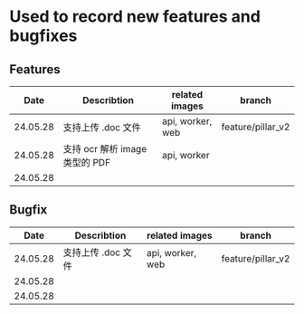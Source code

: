 # Used to record new features and bugfixes

## Features

| Date | Describtion | related images | branch |
| ---- | ----------- | ---- | ---- |
| 24.05.28  | 支持上传 .doc 文件     | api, worker, web | feature/pillar_v2 |
| 24.05.28  | 支持 ocr 解析 image 类型的 PDF   |  api, worker |  |
| 24.05.28  |                   |      |  |



##  Bugfix

| Date | Describtion | related images | branch |
| ---- | ----------- | ---- | ---- |
| 24.05.28  | 支持上传 .doc 文件  | api, worker, web | feature/pillar_v2 |
| 24.05.28  |                   |      |  |
| 24.05.28  |             |      |  |

